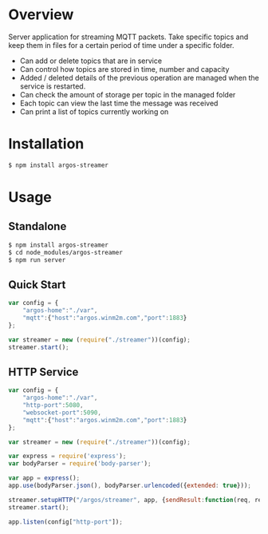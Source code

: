 # Overview
Server application for streaming MQTT packets. Take specific topics and keep them in files for a certain period of time under a specific folder.

- Can add or delete topics that are in service
- Can control how topics are stored in time, number and capacity
- Added / deleted details of the previous operation are managed when the service is restarted.
- Can check the amount of storage per topic in the managed folder
- Each topic can view the last time the message was received
- Can print a list of topics currently working on

# Installation
```bash
$ npm install argos-streamer
```
# Usage
## Standalone
```bash
$ npm install argos-streamer
$ cd node_modules/argos-streamer
$ npm run server
```
## Quick Start
```javascript
var config = {
    "argos-home":"./var",
    "mqtt":{"host":"argos.winm2m.com","port":1883}
};

var streamer = new (require("./streamer"))(config); 
streamer.start();
```

## HTTP Service
```javascript
var config = {
    "argos-home":"./var",
    "http-port":5080,
    "websocket-port":5090,
    "mqtt":{"host":"argos.winm2m.com","port":1883}
};

var streamer = new (require("./streamer"))(config); 

var express = require('express'); 
var bodyParser = require('body-parser'); 

var app = express();
app.use(bodyParser.json(), bodyParser.urlencoded({extended: true}));

streamer.setupHTTP("/argos/streamer", app, {sendResult:function(req, res, r) { res.send(r); }});
streamer.start();

app.listen(config["http-port"]);
```
